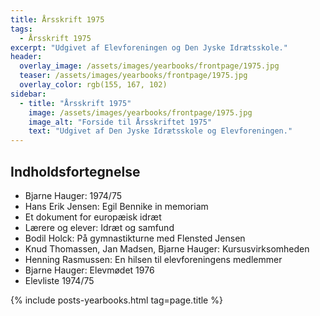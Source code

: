 ```yaml
---
title: Årsskrift 1975
tags:
  - Årsskrift 1975
excerpt: "Udgivet af Elevforeningen og Den Jyske Idrætsskole."
header:
  overlay_image: /assets/images/yearbooks/frontpage/1975.jpg
  teaser: /assets/images/yearbooks/frontpage/1975.jpg
  overlay_color: rgb(155, 167, 102)
sidebar:
  - title: "Årsskrift 1975"
    image: /assets/images/yearbooks/frontpage/1975.jpg
    image_alt: "Forside til Årsskriftet 1975"
    text: "Udgivet af Den Jyske Idrætsskole og Elevforeningen."
---
```


## Indholdsfortegnelse

- Bjarne Hauger: 1974/75 
- Hans Erik Jensen: Egil Bennike in memoriam 
- Et dokument for europæisk idræt
- Lærere og elever: Idræt og samfund 
- Bodil Holck: På gymnastikturne med Flensted Jensen 
- Knud Thomassen, Jan Madsen, Bjarne Hauger: Kursusvirksomheden
- Henning Rasmussen: En hilsen til elevforeningens medlemmer
- Bjarne Hauger: Elevmødet 1976
- Elevliste 1974/75

{% include posts-yearbooks.html tag=page.title %}
